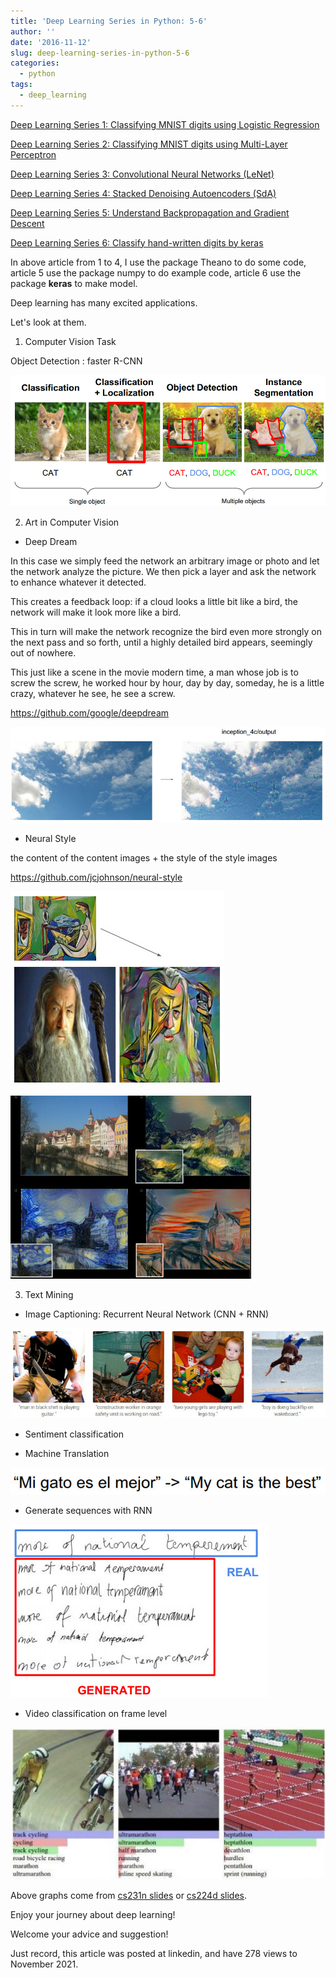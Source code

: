 ```yaml
---
title: 'Deep Learning Series in Python: 5-6'
author: ''
date: '2016-11-12'
slug: deep-learning-series-in-python-5-6
categories:
  - python
tags:
  - deep_learning
---
```


[Deep Learning Series 1: Classifying MNIST digits using Logistic Regression](https://nbviewer.org/github/yishi/Deep-Learning-Series-in-Python/blob/master/deep_learning_series_1.ipynb)

[Deep Learning Series 2: Classifying MNIST digits using Multi-Layer Perceptron](https://nbviewer.org/github/yishi/Deep-Learning-Series-in-Python/blob/master/deep_learning_series_2.ipynb)

[Deep Learning Series 3: Convolutional Neural Networks (LeNet)](https://nbviewer.org/github/yishi/Deep-Learning-Series-in-Python/blob/master/deep_learning_series_3.ipynb)

[Deep Learning Series 4: Stacked Denoising Autoencoders (SdA)](https://nbviewer.org/github/yishi/Deep-Learning-Series-in-Python/blob/master/deep_learning_series_4.ipynb)

[Deep Learning Series 5: Understand Backpropagation and Gradient Descent](http://nbviewer.jupyter.org/github/yishi/Deep-Learning-Series-in-Python/blob/master/deep_learning_series_5.ipynb)

[Deep Learning Series 6: Classify hand-written digits by keras](http://nbviewer.jupyter.org/github/yishi/Deep-Learning-Series-in-Python/blob/master/deep_learning_series_6.ipynb)

In above article from 1 to 4, I use the package Theano to do some code, article 5 use the package numpy to do example code, article 6 use the package **keras** to make model.

Deep learning has many excited applications.

Let's look at them.

1. Computer Vision Task

Object Detection : faster R-CNN  

![](images/2016-11-12-deep-learning-series-in-python-5-6-1.jpg)

2. Art in Computer Vision

+ Deep Dream

In this case we simply feed the network an arbitrary image or photo and let the network analyze the picture. We then pick a layer and ask the network to enhance whatever it detected. 

This creates a feedback loop: if a cloud looks a little bit like a bird, the network will make it look more like a bird.

This in turn will make the network recognize the bird even more strongly on the next pass and so forth, until a highly detailed bird appears, seemingly out of nowhere.

This just like a scene in the movie modern time, a man whose job is to screw the screw, he worked hour by hour, day by day, someday, he is a little crazy, whatever he see, he see a screw.

https://github.com/google/deepdream 

![](images/2016-11-12-deep-learning-series-in-python-5-6-2.jpg)


+ Neural Style

the content of the content images + the style of the style images

https://github.com/jcjohnson/neural-style 

![](images/2016-11-12-deep-learning-series-in-python-5-6-3.jpg)

![](images/2016-11-12-deep-learning-series-in-python-5-6-4.jpg)

3. Text Mining

+ Image Captioning: Recurrent Neural Network (CNN + RNN)

![](images/2016-11-12-deep-learning-series-in-python-5-6-5.jpg)

+ Sentiment classification

+ Machine Translation

![](images/2016-11-12-deep-learning-series-in-python-5-6-6.jpg)

+ Generate sequences with RNN  

![](images/2016-11-12-deep-learning-series-in-python-5-6-7.jpg)

+ Video classification on frame level  

![](images/2016-11-12-deep-learning-series-in-python-5-6-8.jpg)

Above graphs come from [cs231n slides](http://vision.stanford.edu/teaching/cs231n/syllabus.html)  or [cs224d slides](http://cs224d.stanford.edu/syllabus.html).

Enjoy your journey about deep learning!

Welcome your advice and suggestion!

Just record, this article was posted at linkedin, and have 278 views to November 2021.

